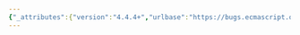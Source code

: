 ```yaml
---
{"_attributes":{"version":"4.4.4+","urlbase":"https://bugs.ecmascript.org/","maintainer":"dherman@mozilla.com"},"bug":{"bug_id":1867,"creation_ts":"2013-08-30 07:03:00 -0700","short_desc":"11.2.3 Typo: missing line break","delta_ts":"2013-09-27 14:48:03 -0700","product":"Draft for 6th Edition","component":"editorial issue","version":"Rev 17: August 23, 2013 Draft","rep_platform":"All","op_sys":"All","bug_status":"RESOLVED","resolution":"FIXED","priority":"Normal","bug_severity":"enhancement","everconfirmed":true,"reporter":{"uid":"jorendorff","name":"Jason Orendorff"},"assigned_to":{"uid":"allen","name":"Allen Wirfs-Brock"},"long_desc":[{"commentid":5278,"comment_count":0,"who":{"uid":"jorendorff","name":"Jason Orendorff"},"bug_when":"2013-08-30 07:03:02 -0700","thetext":"In EvaluateMethodCall, step 5 says:\n\n  5. ReturnIfAbrupt(argList).Let thisValue be GetThisValue(ref)."},{"commentid":5329,"comment_count":1,"who":{"uid":"allen","name":"Allen Wirfs-Brock"},"bug_when":"2013-09-09 11:03:03 -0700","thetext":"fixed in rev19 editor's draft\n\n12.2.3"},{"commentid":5598,"comment_count":2,"who":{"uid":"allen","name":"Allen Wirfs-Brock"},"bug_when":"2013-09-27 14:48:03 -0700","thetext":"fixed in rev19"}]}}
---
```

